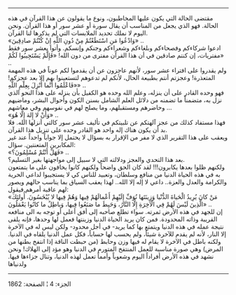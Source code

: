 ------------------------------------------------------------------------

مقتضى الحالة التي يكون عليها المخاطبون، ونوع ما يقولون عن هذا القرآن في
هذه الحالة. فهو الذي يجعل من المناسب أن يقال سورة أو عشر سور أو هذا
القرآن. ونحن اليوم لا نملك تحديد الملابسات التي لم يذكرها لنا القرآن.  
«وَادْعُوا مَنِ اسْتَطَعْتُمْ مِنْ دُونِ اللَّهِ إِنْ كُنْتُمْ صادِقِينَ» ..  
ادعوا شركاءكم وفصحاءكم وبلغاءكم وشعراءكم وجنكم وإنسكم. وأتوا بعشر سور
فقط مفتريات، إن كنتم صادقين في أن هذا القرآن مفترى من دون الله! «فَإِلَّمْ
يَسْتَجِيبُوا لَكُمْ» ..  
ولم يقدروا على افتراء عشر سور، لأنهم عاجزون عن أن يقدموا لكم عوناً في هذه
المهمة المتعذرة! وعجزتم أنتم بطبيعة الحال، لأنكم لم تدعوهم لتستعينوا بهم
إلا بعد عجزكم! «فَاعْلَمُوا أَنَّما أُنْزِلَ بِعِلْمِ اللَّهِ» ..  
فهو وحده القادر على أن ينزله، وعلم الله وحده هو الكفيل بأن ينزله على هذا
النحو الذي نزل به، متضمناً ما تضمنه من دلائل العلم الشامل بسنن الكون
وأحوال البشر، وماضيهم وحاضرهم ومستقبلهم، وما يصلح لهم في نفوسهم وفي
معاشهم ...  
«وَأَنْ لا إِلهَ إِلَّا هُوَ» ..  
فهذا مستفاد كذلك من عجز آلهتكم عن تلبيتكم في تأليف عشر سور كالتي أنزلها
الله. فلا بد أن يكون هناك إله واحد هو القادر وحده على تنزيل هذا
القرآن.  
ويعقب على هذا التقرير الذي لا مفر من الإقرار به بسؤال لا يحتمل إلا جواباً
واحداً عند غير المكابرين المتعنتين. سؤال:  
«فَهَلْ أَنْتُمْ مُسْلِمُونَ؟» ..  
بعد هذا التحدي والعجز ودلالته التي لا سبيل إلى مواجهتها بغير التسليم؟.  
ولكنهم ظلوا بعدها يكابرون!!! لقد كان الحق واضحاً ولكنهم كانوا يخافون على
ما يتمتعون به في هذه الحياة الدنيا من منافع وسلطان، وتعبيد للناس كي لا
يستجيبوا لداعي الحرية والكرامة والعدل والعزة.. داعي لا إله إلا الله..
لهذا يعقب السياق بما يناسب حالهم ويصور لهم عاقبة أمرهم فيقول:  
«مَنْ كانَ يُرِيدُ الْحَياةَ الدُّنْيا وَزِينَتَها نُوَفِّ إِلَيْهِمْ أَعْمالَهُمْ فِيها وَهُمْ فِيها لا
يُبْخَسُونَ. أُولئِكَ الَّذِينَ لَيْسَ لَهُمْ فِي الْآخِرَةِ إِلَّا النَّارُ، وَحَبِطَ ما صَنَعُوا فِيها،
وَباطِلٌ ما كانُوا يَعْمَلُونَ» ..  
إن للجهد في هذه الأرض ثمرته. سواء تطلع صاحبه إلى أفق أعلى أو توجه به الى
منافعه القريبة وذاته المحدودة. فمن كان يريد الحياة الدنيا وزينتها فعمل
لها وحدها، فإنه يلقى نتيجة عمله في هذه الدنيا ويتمتع بها كما يريد- في
أجل محدود- ولكن ليس له في الآخرة إلا النار، لأنه لم يقدم للآخرة شيئاً،
ولم يحسب لها حساباً، فكل عمل الدنيا يلقاه في الدنيا. ولكنه باطل في الآخرة
لا يقام له فيها وزن وحابط (من حبطت الناقة إذا انتفخ بطنها من المرض) وهي
صورة مناسبة للعمل المنتفخ المتورم في الدنيا وهو مؤد إلى الهلاك! ونحن
نشهد في هذه الأرض أفراداً اليوم وشعوباً وأمماً تعمل لهذه الدنيا، وتنال
جزاءها فيها. ولدنياها

------------------------------------------------------------------------

الجزء: 4 ¦ الصفحة: 1862
